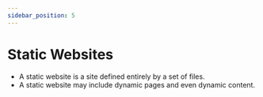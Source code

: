 ```yaml
---
sidebar_position: 5
---
```

# Static Websites

- A static website is a site defined entirely by a set of files.
- A static website may include dynamic pages and even dynamic content.